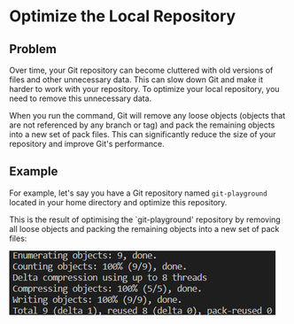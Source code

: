 # Optimize the Local Repository

## Problem

Over time, your Git repository can become cluttered with old versions of files and other unnecessary data. This can slow down Git and make it harder to work with your repository. To optimize your local repository, you need to remove this unnecessary data.

When you run the command, Git will remove any loose objects (objects that are not referenced by any branch or tag) and pack the remaining objects into a new set of pack files. This can significantly reduce the size of your repository and improve Git's performance.

## Example

For example, let's say you have a Git repository named `git-playground` located in your home directory and optimize this repository.

This is the result of optimising the `git-playground' repository by removing all loose objects and packing the remaining objects into a new set of pack files:

![<result>](assets/challenge-optimize-repository-step1-1.png)
